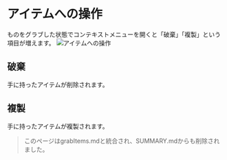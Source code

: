 # アイテムへの操作
ものをグラブした状態でコンテキストメニューを開くと「破棄」「複製」という項目が増えます。
![アイテムへの操作](../image/dup-del.webp)
## 破棄
手に持ったアイテムが削除されます。

## 複製
手に持ったアイテムが複製されます。

> このページはgrabItems.mdと統合され、SUMMARY.mdからも削除されました。